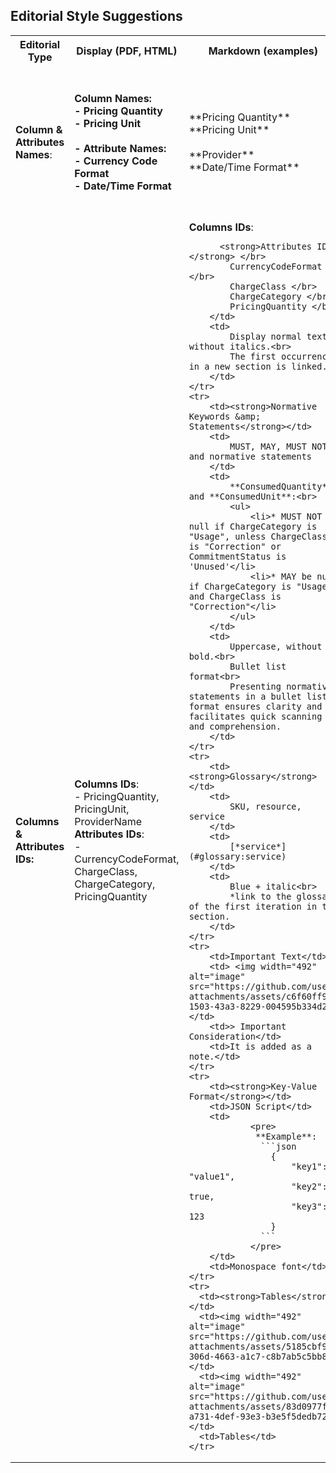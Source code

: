 ## Editorial Style Suggestions



<table>
    <tr>
        <th>Editorial Type</th>
        <th>Display (PDF, HTML)</th>
        <th>Markdown (examples)</th>
        <th>Editorial Guidelines</th>
    </tr>
    <tr>
        <td><strong>Column &amp; Attributes Names</strong>:</td>
        <td>
            <strong>Column Names:<br>
            - Pricing Quantity<br>
            - Pricing Unit<br><br>
            - Attribute Names:<br>
            - Currency Code Format<br>
            - Date/Time Format</strong>
        </td>
        <td>
            **Pricing Quantity**<br>
            **Pricing Unit**<br><br>
            **Provider**<br>
            **Date/Time Format**<br>
        </td>
        <td>
            Bold <br>
            Use the display name in the non-normative section.<br>
            *The first occurrence in a new section is linked*
        </td>
    </tr>
    <tr>
        <td><strong>Columns &amp; Attributes IDs:</strong></td>
        <td>
           <strong>Columns IDs</strong>:<br>
            -  PricingQuantity, PricingUnit, ProviderName <br>
          <strong>Attributes IDs</strong>:<br>
            - CurrencyCodeFormat, ChargeClass, ChargeCategory, PricingQuantity
        </td>
        <td>
          <strong>Columns IDs</strong>:<br>
            
          <strong>Attributes IDs:</strong> </br>
            CurrencyCodeFormat </br>
            ChargeClass </br>
            ChargeCategory </br>
            PricingQuantity </br>
        </td>
        <td>
            Display normal text without italics.<br>
            The first occurrence in a new section is linked.
        </td>
    </tr>
    <tr>
        <td><strong>Normative Keywords &amp; Statements</strong></td>
        <td>
            MUST, MAY, MUST NOT and normative statements
        </td>
        <td>
            **ConsumedQuantity** and **ConsumedUnit**:<br>
            <ul>
                <li>* MUST NOT be null if ChargeCategory is "Usage", unless ChargeClass is "Correction" or CommitmentStatus is 'Unused'</li>
                <li>* MAY be null if ChargeCategory is "Usage" and ChargeClass is "Correction"</li>
            </ul>
        </td>
        <td>
            Uppercase, without bold.<br>
            Bullet list format<br>
            Presenting normative statements in a bullet list format ensures clarity and facilitates quick scanning and comprehension.
        </td>
    </tr>
    <tr>
        <td><strong>Glossary</strong></td>
        <td>
            SKU, resource, service
        </td>
        <td>
            [*service*](#glossary:service)
        </td>
        <td>
            Blue + italic<br>
            *link to the glossary of the first iteration in the section.
        </td>
    </tr>
    <tr>
        <td>Important Text</td>
        <td> <img width="492" alt="image" src="https://github.com/user-attachments/assets/c6f60ff9-1503-43a3-8229-004595b334d2"></td>
        <td>> Important Consideration</td>
        <td>It is added as a note.</td>
    </tr>
    <tr>
        <td><strong>Key-Value Format</strong></td>
        <td>JSON Script</td>
        <td>
                <pre>
                 **Example**:
                  ```json
                    {
                        "key1": "value1",
                        "key2": true,
                        "key3": 123
                    }
                  ```
                </pre>
        </td>
        <td>Monospace font</td>
    </tr>
    <tr>
      <td><strong>Tables</strong></td>
      <td><img width="492" alt="image" src="https://github.com/user-attachments/assets/5185cbf9-306d-4663-a1c7-c8b7ab5c5bb8"></td>
      <td><img width="492" alt="image" src="https://github.com/user-attachments/assets/83d0977f-a731-4def-93e3-b3e5f5dedb72"></td>
      <td>Tables</td>
    </tr>
</table>
